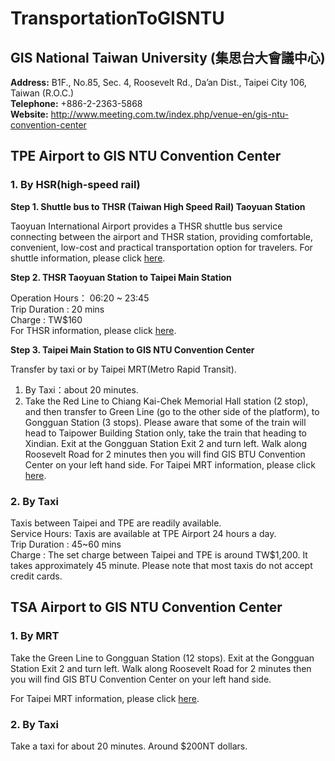# TransportationToGISNTU

## GIS National Taiwan University (集思台大會議中心)

**Address:** B1F., No.85, Sec. 4, Roosevelt Rd., Da’an Dist., Taipei City 106, Taiwan (R.O.C.)  
**Telephone:** +886-2-2363-5868  
**Website:** http://www.meeting.com.tw/index.php/venue-en/gis-ntu-convention-center  

## TPE Airport to GIS NTU Convention Center

### 1. By HSR(high-speed rail)
**Step 1. Shuttle bus to THSR (Taiwan High Speed Rail) Taoyuan Station**

Taoyuan International Airport provides a THSR shuttle bus service connecting between the airport and THSR station, providing comfortable, convenient, low-cost and practical transportation option for travelers. For shuttle information, please click [here](http://www.taoyuan-airport.com/english/high-speed-rail).  

**Step 2. THSR Taoyuan Station to Taipei Main Station**

Operation Hours： 06:20 ~ 23:45  
Trip Duration : 20 mins  
Charge : TW$160  
For THSR information, please click [here](http://www.thsrc.com.tw/index_en.html?force=1).  

**Step 3. Taipei Main Station to GIS NTU Convention Center**

Transfer by taxi or by Taipei MRT(Metro Rapid Transit).  
1. By Taxi：about 20 minutes.  
2. Take the Red Line to Chiang Kai-Chek Memorial Hall station (2 stop), and then transfer to Green Line (go to the other side of the platform), to Gongguan Station (3 stops). Please aware that some of the train will head to Taipower Building Station only, take the train that heading to Xindian. Exit at the Gongguan Station Exit 2 and turn left. Walk along Roosevelt Road for 2 minutes then you will find GIS BTU Convention Center on your left hand side.
For Taipei MRT information, please click [here](http://english.metro.taipei/).  


### 2. By Taxi

Taxis between Taipei and TPE are readily available.  
Service Hours: Taxis are available at TPE Airport 24 hours a day.  
Trip Duration : 45~60 mins  
Charge : The set charge between Taipei and TPE is around TW$1,200. It takes approximately 45 minute. Please note that most taxis do not accept credit cards.  


## TSA Airport to GIS NTU Convention Center

###  1. By MRT
Take the Green Line to Gongguan Station (12 stops). Exit at the Gongguan Station Exit 2 and turn left. Walk along Roosevelt Road for 2 minutes then you will find GIS BTU Convention Center on your left hand side.

For Taipei MRT information, please click [here](http://english.metro.taipei/).

### 2. By Taxi
Take a taxi for about 20 minutes. Around $200NT dollars.
